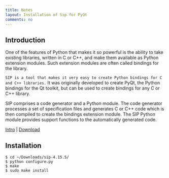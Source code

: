 ```yaml
---
title: Notes
layout: Installation of Sip for PyQt
comments: no
---
```


Introduction
----------

One of the features of Python that makes it so powerful is the ability to take existing libraries, written in C or C++, and make them available as Python extension modules. Such extension modules are often called bindings for the library.

`SIP is a tool that makes it very easy to create Python bindings for C and C++ libraries.` It was originally developed to create PyQt, the Python bindings for the Qt toolkit, but can be used to create bindings for any C or C++ library.

SIP comprises a code generator and a Python module. The code generator processes a set of specification files and generates C or C++ code which is then compiled to create the bindings extension module. The SIP Python module provides support functions to the automatically generated code.

[Intro](http://www.riverbankcomputing.com/software/sip/intro) | [Download](http://www.riverbankcomputing.com/software/sip/download)

Installation
---------

```
$ cd ~/Downloads/sip-4.15.5/
$ python configure.py
$ make
$ sudo make install
```
